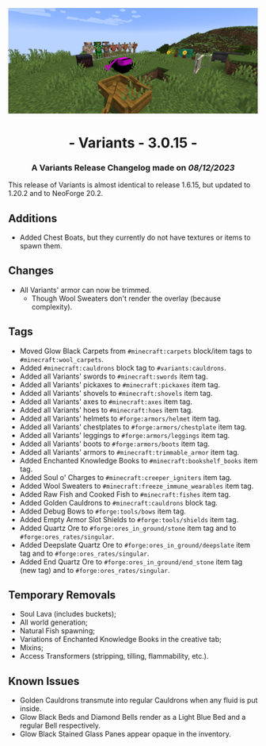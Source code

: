 ![Additions and Changes from 3.0.15](ChangelogPhoto.png)

# <center>- Variants - 3.0.15 -</center>
### <center>A Variants Release Changelog made on *08/12/2023*</center>

This release of Variants is almost identical to release 1.6.15, but updated to 1.20.2 and to NeoForge 20.2.

## Additions
- Added Chest Boats, but they currently do not have textures or items to spawn them.

## Changes
- All Variants' armor can now be trimmed.
    - Though Wool Sweaters don't render the overlay (because complexity).

## Tags
- Moved Glow Black Carpets from ```#minecraft:carpets``` block/item tags to ```#minecraft:wool_carpets```.
- Added ```#minecraft:cauldrons``` block tag to ```#variants:cauldrons```.
- Added all Variants' swords to ```#minecraft:swords``` item tag.
- Added all Variants' pickaxes to ```#minecraft:pickaxes``` item tag.
- Added all Variants' shovels to ```#minecraft:shovels``` item tag.
- Added all Variants' axes to ```#minecraft:axes``` item tag.
- Added all Variants' hoes to ```#minecraft:hoes``` item tag.
- Added all Variants' helmets to ```#forge:armors/helmet``` item tag.
- Added all Variants' chestplates to ```#forge:armors/chestplate``` item tag.
- Added all Variants' leggings to ```#forge:armors/leggings``` item tag.
- Added all Variants' boots to ```#forge:armors/boots``` item tag.
- Added all Variants' armors to ```#minecraft:trimmable_armor``` item tag.
- Added Enchanted Knowledge Books to ```#minecraft:bookshelf_books``` item tag.
- Added Soul o' Charges to ```#minecraft:creeper_igniters``` item tag.
- Added Wool Sweaters to ```#minecraft:freeze_immune_wearables``` item tag.
- Added Raw Fish and Cooked Fish to ```#minecraft:fishes``` item tag.
- Added Golden Cauldrons to ```#minecraft:cauldrons``` block tag.
- Added Debug Bows to ```#forge:tools/bows``` item tag.
- Added Empty Armor Slot Shields to ```#forge:tools/shields``` item tag.
- Added Quartz Ore to ```#forge:ores_in_ground/stone``` item tag and to ```#forge:ores_rates/singular```.
- Added Deepslate Quartz Ore to ```#forge:ores_in_ground/deepslate``` item tag and to ```#forge:ores_rates/singular```.
- Added End Quartz Ore to ```#forge:ores_in_ground/end_stone``` item tag (new tag) and to ```#forge:ores_rates/singular```.

## Temporary Removals
- Soul Lava (includes buckets);
- All world generation;
- Natural Fish spawning;
- Variations of Enchanted Knowledge Books in the creative tab;
- Mixins;
- Access Transformers (stripping, tilling, flammability, etc.).

## Known Issues
- Golden Cauldrons transmute into regular Cauldrons when any fluid is put inside.
- Glow Black Beds and Diamond Bells render as a Light Blue Bed and a regular Bell respectively.
- Glow Black Stained Glass Panes appear opaque in the inventory.